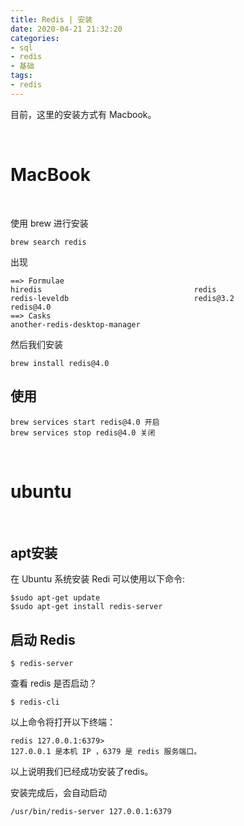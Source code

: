 ```yaml
---
title: Redis | 安装
date: 2020-04-21 21:32:20
categories:
- sql
- redis
- 基础
tags:
- redis
---
```

目前，这里的安装方式有 Macbook。

<!-- more -->

<br/>

# MacBook

<br/>

使用 brew 进行安装

	brew search redis 

出现

	==> Formulae
	hiredis                                  redis                                    redis-leveldb                            redis@3.2                                redis@4.0
	==> Casks
	another-redis-desktop-manager   

然后我们安装

	brew install redis@4.0

## 使用

	brew services start redis@4.0 开启
	brew services stop redis@4.0 关闭

<br/>

# ubuntu

<br/>

## apt安装

在 Ubuntu 系统安装 Redi 可以使用以下命令:

	$sudo apt-get update
	$sudo apt-get install redis-server

## 启动 Redis

	$ redis-server

查看 redis 是否启动？

	$ redis-cli

以上命令将打开以下终端：

	redis 127.0.0.1:6379>
	127.0.0.1 是本机 IP ，6379 是 redis 服务端口。

以上说明我们已经成功安装了redis。

安装完成后，会自动启动

	/usr/bin/redis-server 127.0.0.1:6379